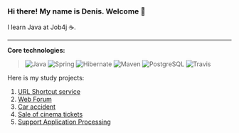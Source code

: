 ### Hi there! My name is Denis. Welcome 👋

I learn Java at Job4j ☕.

-----------
<b>Core technologies:</b>
> ![Java](https://img.shields.io/badge/Java-%3E%3D%208-orange) 
![Spring](https://img.shields.io/badge/Spring-%3E%3D%205.0-green)
![Hibernate](https://img.shields.io/badge/Hibernate-%3E%3D%205.0-yellow)
![Maven](https://img.shields.io/badge/Maven-3-red)
![PostgreSQL](https://img.shields.io/badge/PostgreSQL-%3E%3D%209-blue)
![Travis](https://img.shields.io/badge/Travis-CI-succes)

Here is my study projects:
1. [URL Shortcut service](https://github.com/KrylovDenisK/job4j_url_shortcut)
2. [Web Forum](https://github.com/KrylovDenisK/job4j_forum)
3. [Car accident](https://github.com/KrylovDenisK/job4j_accident)
4. [Sale of cinema tickets](https://github.com/KrylovDenisK/job4j_cinema)
5. [Support Application Processing ](https://github.com/KrylovDenisK/job4j_tracker)
